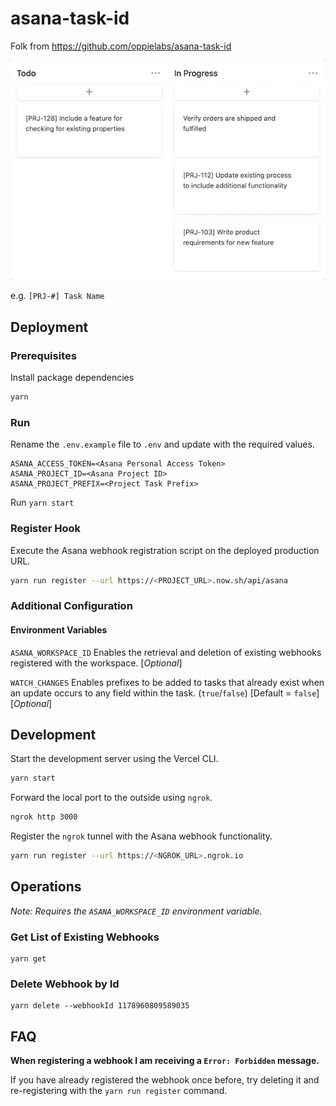 # asana-task-id

Folk from https://github.com/oppielabs/asana-task-id

![Project Code Prefix Example](./example.gif)

e.g. `[PRJ-#] Task Name`

## Deployment

### Prerequisites

Install package dependencies

```sh
yarn
```

### Run

Rename the `.env.example` file to `.env` and update with the required values.

```
ASANA_ACCESS_TOKEN=<Asana Personal Access Token>
ASANA_PROJECT_ID=<Asana Project ID>
ASANA_PROJECT_PREFIX=<Project Task Prefix>
```

Run `yarn start`

### Register Hook

Execute the Asana webhook registration script on the deployed production URL.

```sh
yarn run register --url https://<PROJECT_URL>.now.sh/api/asana
```

### Additional Configuration

#### Environment Variables

`ASANA_WORKSPACE_ID` Enables the retrieval and deletion of existing webhooks registered with the workspace. [*Optional*]

`WATCH_CHANGES` Enables prefixes to be added to tasks that already exist when an update occurs to any field within the task. (`true`/`false`) [Default = `false`] [*Optional*]

## Development

Start the development server using the Vercel CLI.

```sh
yarn start
```

Forward the local port to the outside using `ngrok`.

```sh
ngrok http 3000
```

Register the `ngrok` tunnel with the Asana webhook functionality.

```sh
yarn run register --url https://<NGROK_URL>.ngrok.io
```

## Operations

*Note: Requires the  `ASANA_WORKSPACE_ID` environment variable.*

### Get List of Existing Webhooks

```
yarn get
```

### Delete Webhook by Id

```
yarn delete --webhookId 1178960809589035
```

## FAQ

**When registering a webhook I am receiving a `Error: Forbidden` message.**

If you have already registered the webhook once before, try deleting it and re-registering with the `yarn run register` command.
